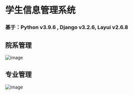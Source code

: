 # 学生信息管理系统 
  ### 基于：Python v3.9.6 , Django v3.2.6, Layui v2.6.8

## 院系管理
![image](https://user-images.githubusercontent.com/26055479/130477801-7e952f35-90fe-44e6-8b46-259365ce47de.png)

## 专业管理
![image](https://user-images.githubusercontent.com/26055479/131522444-78fd9d76-6dba-45fc-9b62-532daffc488c.png)





